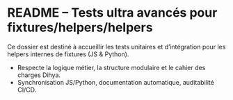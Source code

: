 # README – Tests ultra avancés pour fixtures/helpers/helpers

Ce dossier est destiné à accueillir les tests unitaires et d’intégration pour les helpers internes de fixtures (JS & Python).

- Respecte la logique métier, la structure modulaire et le cahier des charges Dihya.
- Synchronisation JS/Python, documentation automatique, auditabilité CI/CD.
